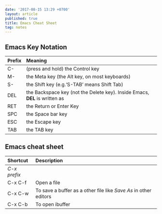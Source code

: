 ```yaml
---
date: '2017-08-15 13:29 +0700'
layout: article
published: true
title: Emacs Cheat Sheet
tag: notes
---
```

## Emacs Key Notation


|Prefix| Meaning           |
|:-------|:---------------------|
|C-|(press and hold) the Control key|
|M-|the Meta key (the Alt key, on most keyboards)|
|S-|the Shift key (e.g.‘S-TAB’ means Shift Tab)|
|DEL|the Backspace key (not the Delete key). Inside Emacs, **DEL** is written as **<backspace>**|
|RET|the Return or Enter Key|
|SPC|the Space bar key|
|ESC|the Escape key|
|TAB|the TAB key|

## Emacs cheat sheet

|Shortcut| Description           |
|:-------|:---------------------|
|*C-x prefix* | |
|C-x C-f| Open a file|
|C-x C-w| To save a buffer as a other file like *Save As* in other editors|
|C-x C-b| To open ibuffer|
